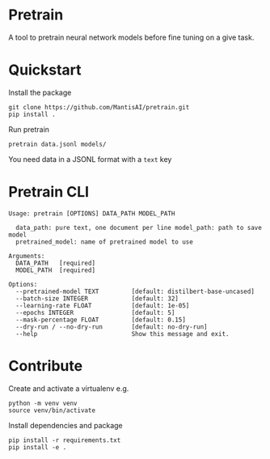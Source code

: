 # Pretrain

A tool to pretrain neural network models before fine tuning on a
give task.

# Quickstart

Install the package
```
git clone https://github.com/MantisAI/pretrain.git
pip install .
```

Run pretrain
```
pretrain data.jsonl models/
```

You need data in a JSONL format with a `text` key

# Pretrain CLI

```
Usage: pretrain [OPTIONS] DATA_PATH MODEL_PATH

  data_path: pure text, one document per line model_path: path to save model
  pretrained_model: name of pretrained model to use

Arguments:
  DATA_PATH   [required]
  MODEL_PATH  [required]

Options:
  --pretrained-model TEXT         [default: distilbert-base-uncased]
  --batch-size INTEGER            [default: 32]
  --learning-rate FLOAT           [default: 1e-05]
  --epochs INTEGER                [default: 5]
  --mask-percentage FLOAT         [default: 0.15]
  --dry-run / --no-dry-run        [default: no-dry-run]
  --help                          Show this message and exit.
```

# Contribute

Create and activate a virtualenv e.g.
```
python -m venv venv
source venv/bin/activate
```

Install dependencies and package
```
pip install -r requirements.txt
pip install -e .
```

